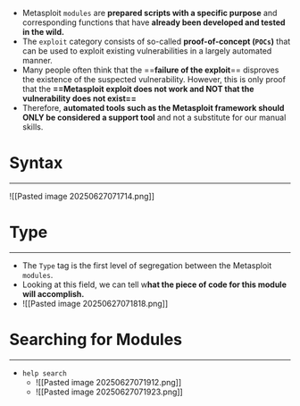 - Metasploit `modules` are **prepared scripts with a specific purpose** and corresponding functions that have **already been developed and tested in the wild.**
- The `exploit` category consists of so-called **proof-of-concept (`POCs`)** that can be used to exploit existing vulnerabilities in a largely automated manner.
- Many people often think that the ==**failure of the exploit**== disproves the existence of the suspected vulnerability. However, this is only proof that the **==Metasploit exploit does not work and NOT that the vulnerability does not exist==**
- Therefore, **automated tools such as the Metasploit framework should ONLY be considered a support tool** and not a substitute for our manual skills.

# Syntax
---
![[Pasted image 20250627071714.png]]

# Type
---
- The `Type` tag is the first level of segregation between the Metasploit `modules`.
- Looking at this field, we can tell w**hat the piece of code for this module will accomplish.**
- ![[Pasted image 20250627071818.png]]

# Searching for Modules
---
- `help search`
	- ![[Pasted image 20250627071912.png]]
	- ![[Pasted image 20250627071923.png]]